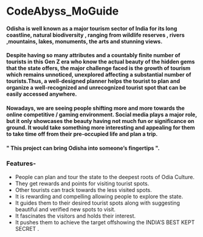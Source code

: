 # CodeAbyss_MoGuide
#### Odisha is well known as a major tourism sector of India for its long coastline, natural biodiversity , ranging from wildlife reserves , rivers ,mountains, lakes,  monuments, the arts and stunning views.  
#### Despite having so many attributes and a countably finite number of tourists in this Gen Z era who know the actual beauty of the hidden gems that the state offers, the major challenge faced is the growth of tourism which remains unnoticed, unexplored affecting a substantial number of tourists.Thus, a well-designed planner helps the tourist to plan and organize a well-recognized and unrecognized tourist spot that can be easily accessed anywhere. 
#### Nowadays, we are seeing people shifting more and more towards the online competitive / gaming environment. Social media plays a major role, but it only showcases the beauty having not much fun or significance on ground. It would take something more interesting and appealing for them to take time off from their pre-occupied life and plan a trip. 
#### " This project can bring Odisha into someone’s fingertips ". 
### Features-
* People can plan and tour the state to the deepest roots of Odia Culture. 
* They get rewards and points for visiting tourist spots.
* Other tourists can track towards the less visited spots.
* It is rewarding and compelling allowing people to explore the state.
* It guides them to their desired tourist spots along with suggesting beautiful and verified new spots to visit.
* It fascinates the visitors and holds their interest.
* It pushes them to achieve the target offshowing the INDIA’S BEST KEPT SECRET .

